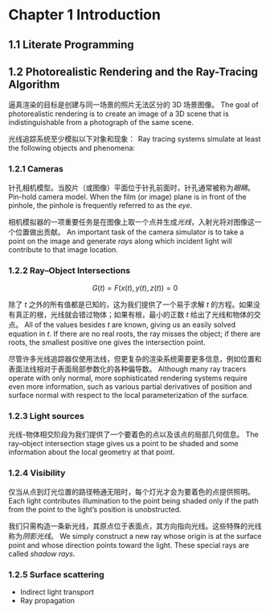 # Chapter 1 Introduction

## 1.1 Literate Programming

## 1.2 Photorealistic Rendering and the Ray-Tracing Algorithm

逼真渲染的目标是创建与同一场景的照片无法区分的 3D 场景图像。
The goal of photorealistic rendering is to create an image of a 3D scene that is indistinguishable from a photograph of the same scene.

光线追踪系统至少模拟以下对象和现象：
 Ray tracing systems simulate at least the following objects and phenomena:

### 1.2.1 Cameras

针孔相机模型。当胶片（或图像）平面位于针孔前面时，针孔通常被称为*眼睛*。
Pin-hold camera model. When the film (or image) plane is in front of the pinhole, the pinhole is frequently referred to as the *eye*.

相机模拟器的一项重要任务是在图像上取一个点并生成*光线*，入射光将对图像这一个位置做出贡献。
An important task of the camera simulator is to take a point on the image and generate *rays* along which incident light will contribute to that image location.

### 1.2.2 Ray–Object Intersections

$$
G(t)=F(x(t),y(t),z(t))=0
$$

除了 $t$ 之外的所有值都是已知的，这为我们提供了一个易于求解 $t$ 的方程。如果没有真正的根，光线就会错过物体；如果有根，最小的正数 $t$ 给出了光线和物体的交点。
All of the values besides $t$ are known, giving us an easily solved equation in $t$. If there are no real roots, the ray misses the object; if there are roots, the smallest positive one gives the intersection point.

尽管许多光线追踪器仅使用法线，但更复杂的渲染系统需要更多信息，例如位置和表面法线相对于表面局部参数化的各种偏导数。
Although many ray tracers operate with only normal, more sophisticated rendering systems require even more information, such as various partial derivatives of position and surface normal with respect to the local parameterization of the surface.

### 1.2.3 Light sources


光线-物体相交阶段为我们提供了一个要着色的点以及该点的局部几何信息。
The ray–object intersection stage gives us a point to be shaded and some information about the local geometry at that point.

### 1.2.4 Visibility

仅当从点到灯光位置的路径畅通无阻时，每个灯光才会为要着色的点提供照明。
Each light contributes illumination to the point being shaded only if the path from the point to the light’s position is unobstructed.

我们只需构造一条新光线，其原点位于表面点，其方向指向光线。这些特殊的光线称为*阴影光线*。
We simply construct a new ray whose origin is at the surface point and whose direction points toward the light. These special rays are called *shadow rays*.

### 1.2.5 Surface scattering



- Indirect light transport
- Ray propagation

